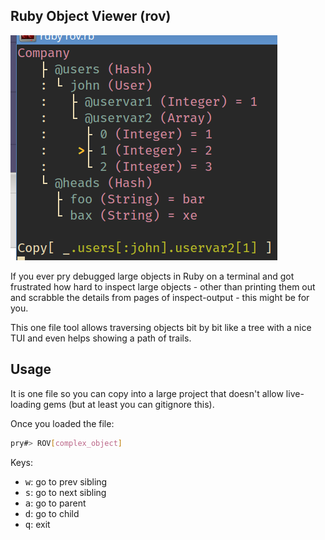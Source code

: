 Ruby Object Viewer (rov)
------------------------

![Example](example.png)

If you ever pry debugged large objects in Ruby on a terminal and got frustrated how hard to inspect large objects - other than printing them out and scrabble the details from pages of inspect-output - this might be for you.

This one file tool allows traversing objects bit by bit like a tree with a nice TUI and even helps showing a path of trails.

## Usage

It is one file so you can copy into a large project that doesn't allow live-loading gems (but at least you can gitignore this).

Once you loaded the file:

```bash
pry#> ROV[complex_object]
```

Keys:
- <kbd>w</kbd>: go to prev sibling
- <kbd>s</kbd>: go to next sibling
- <kbd>a</kbd>: go to parent
- <kbd>d</kbd>: go to child
- <kbd>q</kbd>: exit

